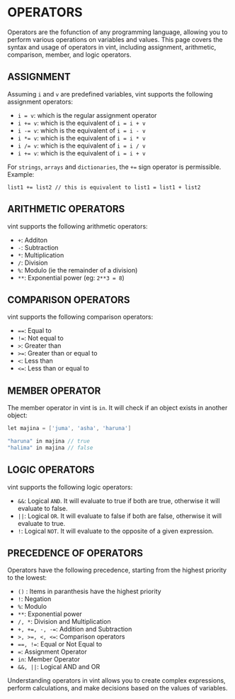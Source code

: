# OPERATORS
Operators are the fofunction of any programming language, allowing you to perform various operations on variables and values. This page covers the syntax and usage of operators in vint, including assignment, arithmetic, comparison, member, and logic operators.

## ASSIGNMENT

Assuming `i` and `v` are predefined variables, vint supports the following assignment operators:

- `i = v`: which is the regular assignment operator
- `i += v`: which is the equivalent of `i = i + v`
- `i -= v`: which is the equivalent of `i = i - v`
- `i *= v`: which is the equivalent of `i = i * v`
- `i /= v`: which is the equivalent of `i = i / v`
- `i += v`: which is the equivalent of `i = i + v`

For `strings`, `arrays` and `dictionaries`, the `+=` sign operator is permissible. Example:
```
list1 += list2 // this is equivalent to list1 = list1 + list2
```

## ARITHMETIC OPERATORS

vint supports the following arithmetic operators:

- `+`: Additon
- `-`: Subtraction
- `*`: Multiplication
- `/`: Division
- `%`: Modulo (ie the remainder of a division)
- `**`: Exponential power (eg: `2**3 = 8`)

## COMPARISON OPERATORS

vint supports the following comparison operators:

- `==`: Equal to
- `!=`: Not equal to
- `>`: Greater than
- `>=`: Greater than or equal to
- `<`: Less than
- `<=`: Less than or equal to

## MEMBER OPERATOR

The member operator in vint is `in`. It will check if an object exists in another object:
```go
let majina = ['juma', 'asha', 'haruna']

"haruna" in majina // true
"halima" in majina // false
```

## LOGIC OPERATORS

vint supports the following logic operators:

- `&&`: Logical `AND`. It will evaluate to true if both are true, otherwise it will evaluate to false.
- `||`: Logical `OR`. It will evaluate to false if both are false, otherwise it will evaluate to true.
- `!`: Logical `NOT`. It will evaluate to the opposite of a given expression.

## PRECEDENCE OF OPERATORS

Operators have the following precedence, starting from the highest priority to the lowest:

- `()` : Items in paranthesis have the highest priority
- `!`: Negation
- `%`: Modulo
- `**`: Exponential power
- `/, *`: Division and Multiplication
- `+, +=, -, -=`: Addition and Subtraction
- `>, >=, <, <=`: Comparison operators
- `==, !=`: Equal or Not Equal to
- `=`: Assignment Operator
- `in`: Member Operator
- `&&, ||`: Logical AND and OR

Understanding operators in vint allows you to create complex expressions, perform calculations, and make decisions based on the values of variables.
